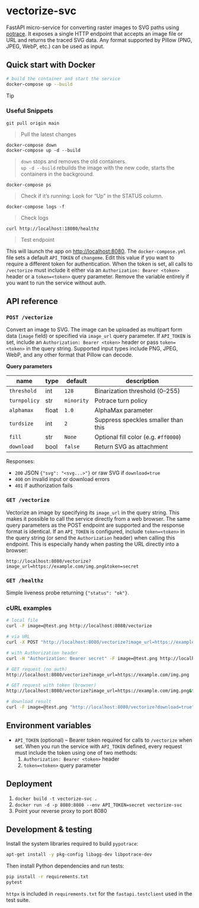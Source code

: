 # vectorize-svc

FastAPI micro-service for converting raster images to SVG paths using [potrace](http://potrace.sourceforge.net/). It exposes a single HTTP endpoint that accepts an image file or URL and returns the traced SVG data. Any format supported by Pillow (PNG, JPEG, WebP, etc.) can be used as input.

## Quick start with Docker

```bash
# build the container and start the service
docker-compose up --build
```
> [!TIP]
> ### Useful Snippets
> ```
> git pull origin main
> ```
> > Pull the latest changes
> 
> ```
> docker-compose down
> docker-compose up -d --build
> ```
> > `down` stops and removes the old containers.  
> > `up -d --build` rebuilds the image with the new code, starts the containers in the background.
> 
> ```
> docker-compose ps
> ```
> > Check if it’s running: Look for “Up” in the STATUS column.
>
> ```
> docker-compose logs -f
> ```
> > Check logs  
> 
> ```
> curl http://localhost:18080/healthz
> ```
> > Test endpoint  

This will launch the app on [http://localhost:8080](http://localhost:8080).
The `docker-compose.yml` file sets a default `API_TOKEN` of `changeme`. Edit
this value if you want to require a different token for authentication. When the
token is set, all calls to `/vectorize` must include it either via an
`Authorization: Bearer <token>` header or a `token=<token>` query parameter.
Remove the variable entirely if you want to run the service without auth.

## API reference

### `POST /vectorize`

Convert an image to SVG. The image can be uploaded as multipart form data (`image` field) or specified via `image_url` query parameter. If `API_TOKEN` is set, include an `Authorization: Bearer <token>` header or pass `token=<token>` in the query string.
Supported input types include PNG, JPEG, WebP, and any other format that Pillow can decode.

**Query parameters**

| name | type | default | description |
| --- | --- | --- | --- |
| `threshold` | int | `128` | Binarization threshold (0–255) |
| `turnpolicy` | str | `minority` | Potrace turn policy |
| `alphamax` | float | `1.0` | AlphaMax parameter |
| `turdsize` | int | `2` | Suppress speckles smaller than this |
| `fill` | str | `None` | Optional fill color (e.g. `#ff0000`) |
| `download` | bool | `false` | Return SVG as attachment |

Responses:
- `200` JSON `{"svg": "<svg...>"}` or raw SVG if `download=true`
- `400` on invalid input or download errors
- `401` if authorization fails

### `GET /vectorize`

Vectorize an image by specifying its `image_url` in the query string. This makes
it possible to call the service directly from a web browser. The same query
parameters as the POST endpoint are supported and the response format is
identical. If an `API_TOKEN` is configured, include `token=<token>` in the query
string (or send the `Authorization` header) when calling this endpoint. This is
especially handy when pasting the URL directly into a browser:

```
http://localhost:8080/vectorize?image_url=https://example.com/img.png&token=secret
```

### `GET /healthz`

Simple liveness probe returning `{"status": "ok"}`.

### cURL examples

```bash
# local file
curl -F image=@test.png http://localhost:8080/vectorize

# via URL
curl -X POST "http://localhost:8080/vectorize?image_url=https://example.com/img.png"

# with Authorization header
curl -H "Authorization: Bearer secret" -F image=@test.png http://localhost:8080/vectorize

# GET request (no auth)
http://localhost:8080/vectorize?image_url=https://example.com/img.png

# GET request with token (browser)
http://localhost:8080/vectorize?image_url=https://example.com/img.png&token=secret

# download result
curl -F image=@test.png "http://localhost:8080/vectorize?download=true" -o out.svg
```

## Environment variables

- `API_TOKEN` (optional) – Bearer token required for calls to `/vectorize` when set.
  When you run the service with `API_TOKEN` defined, every request must include
  the token using one of two methods:
  1. `Authorization: Bearer <token>` header
  2. `token=<token>` query parameter

## Deployment

1. `docker build -t vectorize-svc .`
2. `docker run -d -p 8080:8080 --env API_TOKEN=secret vectorize-svc`
3. Point your reverse proxy to port 8080

## Development & testing

Install the system libraries required to build `pypotrace`:

```bash
apt-get install -y pkg-config libagg-dev libpotrace-dev
```

Then install Python dependencies and run tests:

```bash
pip install -r requirements.txt
pytest
```

`httpx` is included in `requirements.txt` for the `fastapi.testclient` used in the test suite.
